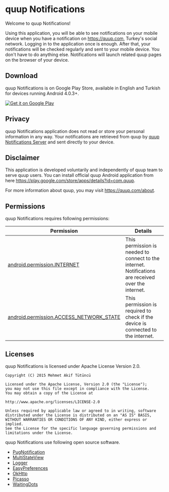 quup Notifications
=================================

Welcome to quup Notifications!

Using this application, you will be able to see notifications on your mobile device when you have a notification on https://quup.com, Turkey's social network. Logging in to the application once is enough. After that, your notifications will be checked regularly and sent to your mobile device. You don't have to do anything else.
Notifications will launch related quup pages on the browser of your device.

Download
--------------
quup Notifications is on Google Play Store, available in English and Turkish for devices running Android 4.0.3+.

<a href="https://play.google.com/store/apps/details?id=com.mehmetakiftutuncu.quupnotifications">
  <img alt="Get it on Google Play"
       src="https://developer.android.com/images/brand/en_generic_rgb_wo_60.png" />
</a>

Privacy
--------------
quup Notifications application does not read or store your personal information in any way. Your notifications are retrieved from quup by [quup Notifications Server](https://github.com/mehmetakiftutuncu/quupNotificationsServer) and sent directly to your device.

Disclaimer
--------------
This application is developed voluntarily and independently of quup team to serve quup users. You can install official quup Android application from here https://play.google.com/store/apps/details?id=com.quup.

For more information about quup, you may visit https://quup.com/about.

Permissions
--------------
quup Notifications requires following permissions:

Permission | Details
---------- | -------
[android.permission.INTERNET](http://developer.android.com/reference/android/Manifest.permission.html#INTERNET) | This permission is needed to connect to the internet. Notifications are received over the internet.
[android.permission.ACCESS_NETWORK_STATE](http://developer.android.com/reference/android/Manifest.permission.html#ACCESS_NETWORK_STATE) | This permission is required to check if the device is connected to the internet.

Licenses
--------------
quup Notifications is licensed under Apache License Version 2.0.

```
Copyright (C) 2015 Mehmet Akif Tütüncü

Licensed under the Apache License, Version 2.0 (the "License");
you may not use this file except in compliance with the License.
You may obtain a copy of the License at

http://www.apache.org/licenses/LICENSE-2.0

Unless required by applicable law or agreed to in writing, software
distributed under the License is distributed on an "AS IS" BASIS,
WITHOUT WARRANTIES OR CONDITIONS OF ANY KIND, either express or implied.
See the License for the specific language governing permissions and
limitations under the License.
```

quup Notifications use following open source software.

* [PugNotification](https://github.com/halysongoncalves/PugNotification)
* [MultiStateView](https://github.com/Kennyc1012/MultiStateView)
* [Logger](https://github.com/orhanobut/Logger)
* [EasyPreferences](https://github.com/Pixplicity/EasyPreferences)
* [OkHttp](https://github.com/square/okhttp)
* [Picasso](https://github.com/square/picasso)
* [WaitingDots](https://github.com/tajchert/WaitingDots)
